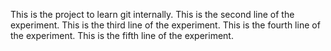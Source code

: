 This is the project to learn git internally.
This is the second line of the experiment.
This is the third line of the experiment.
This is the fourth line of the experiment.
This is the fifth line of the experiment.
